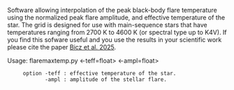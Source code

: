 Software allowing interpolation of the peak black-body flare temperature using the normalized peak flare amplitude, and effective temperature of the star. The grid is designed for use with main-sequence stars that have temperatures ranging from 2700 K to 4600 K (or spectral type up to K4V). If you find this sofware useful and you use the results in your scientific work please cite the paper [Bicz et al. 2025]([https://iopscience.iop.org/article/10.3847/1538-4357/ac7ab3](https://www.aanda.org/articles/aa/full_html/2025/07/aa52867-24/aa52867-24.html)).

  Usage: flaremaxtemp.py <-teff=float> <-ampl=float>

         option -teff : effective temperature of the star.
                -ampl : amplitude of the stellar flare.
